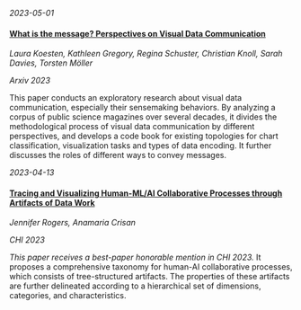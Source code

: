 

*2023-05-01*

#### [What is the message? Perspectives on Visual Data Communication](https://arxiv.org/pdf/2304.10544.pdf)

*Laura Koesten, Kathleen Gregory, Regina Schuster, Christian Knoll, Sarah Davies, Torsten Möller*

*Arxiv 2023*

This paper conducts an exploratory research about visual data communication, especially their sensemaking behaviors. By analyzing a corpus of public science magazines over several decades, it divides the methodological process of visual data communication by different perspectives, and develops a code book for existing topologies for chart classification, visualization tasks and types of data encoding. It further discusses the roles of different ways to convey messages.


*2023-04-13*

#### [Tracing and Visualizing Human-ML/AI Collaborative Processes through Artifacts of Data Work](https://arxiv.org/pdf/2304.02699.pdf)

*Jennifer Rogers, Anamaria Crisan*

*CHI 2023*

*This paper receives a best-paper honorable mention in CHI 2023.* It proposes a comprehensive taxonomy for human-AI collaborative processes, which consists of tree-structured artifacts. The properties of these artifacts are further delineated according to a hierarchical set of dimensions, categories, and characteristics.
